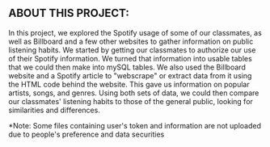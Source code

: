 ## ABOUT THIS PROJECT:

In this project, we explored the Spotify usage of some of our classmates, as well as Billboard and a few other websites to gather information on public listening habits. We started by getting our classmates to authorize our use of their Spotify information. We turned that information into usable tables that we could then make into mySQL tables. We also used the Billboard website and a Spotify article to "webscrape" or extract data from it using the HTML code behind the website. This gave us information on popular artists, songs, and genres. Using both sets of data, we could then compare our classmates' listening habits to those of the general public, looking for similarities and differences.

*Note: Some files containing user's token and information are not uploaded due to people's preference and data securities

